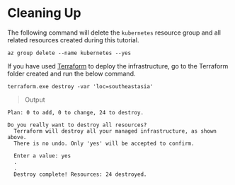 # Cleaning Up

The following command will delete the `kubernetes` resource group and all related resources created during this tutorial.

```shell
az group delete --name kubernetes --yes
```

If you have used [Terraform](Terraform.md#provisioning-azure-infrastructure-using-terraform) to deploy the infrastructure, go to the Terraform folder created and run the below command.

```shell
terraform.exe destroy -var 'loc=southeastasia'
```
> Output

```shell
Plan: 0 to add, 0 to change, 24 to destroy.

Do you really want to destroy all resources?
  Terraform will destroy all your managed infrastructure, as shown above.
  There is no undo. Only 'yes' will be accepted to confirm.

  Enter a value: yes
  .
  .
  Destroy complete! Resources: 24 destroyed.
  
```

